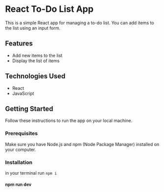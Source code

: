 # React To-Do List App

This is a simple React app for managing a to-do list. You can add items to the list using an input form.

## Features

- Add new items to the list
- Display the list of items

## Technologies Used

- React
- JavaScript

## Getting Started

Follow these instructions to run the app on your local machine.

### Prerequisites

Make sure you have Node.js and npm (Node Package Manager) installed on your computer.

### Installation

in your terminal run
`npm i`

#### npm run dev
